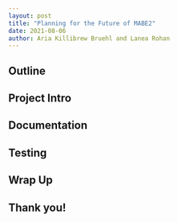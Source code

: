 ```yaml
---
layout: post
title: "Planning for the Future of MABE2"
date: 2021-08-06
author: Aria Killibrew Bruehl and Lanea Rohan
---
```


## Outline

## Project Intro

## Documentation

## Testing

## Wrap Up

## Thank you!